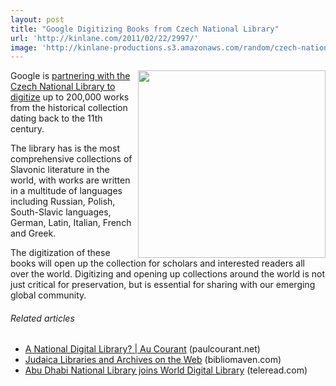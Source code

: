```yaml
---
layout: post
title: "Google Digitizing Books from Czech National Library"
url: 'http://kinlane.com/2011/02/22/2997/'
image: 'http://kinlane-productions.s3.amazonaws.com/random/czech-national-library.jpg'
---
```


[<img class="c1" src="http://kinlane-productions.s3.amazonaws.com/random/czech-national-library.jpg" alt="" width="300" align="right" />][1]Google is [partnering with the Czech National Library to digitize][2] up to 200,000 works from the historical collection dating back to the 11th century.

The library has is the most comprehensive collections of Slavonic literature in the world, with works are written in a multitude of languages including Russian, Polish, South-Slavic languages, German, Latin, Italian, French and Greek.

The digitization of these books will open up the collection for scholars and interested readers all over the world. Digitizing and opening up collections around the world is not just critical for preservation, but is essential for sharing with our emerging global community.

######  Related articles

  * [A National Digital Library? | Au Courant][3] (paulcourant.net)
  * [Judaica Libraries and Archives on the Web][4] (bibliomaven.com)
  * [Abu Dhabi National Library joins World Digital Library][5] (teleread.com)

   [1]: http://thepugetnews.com/wp-content/uploads/2008/12/dsc_0103_2.jpg
   [2]: http://booksearch.blogspot.com/2011/02/printed-treasures-from-golden-city.html
   [3]: http://paulcourant.net/2010/10/12/a-national-digital-library/
   [4]: http://www.bibliomaven.com/
   [5]: http://www.teleread.com/library/abu-dhabi-national-library-joing-world-digital-library/
